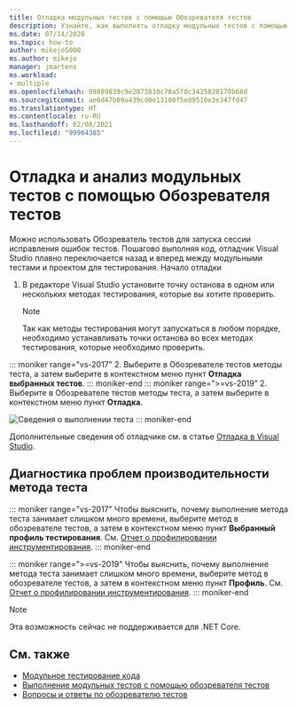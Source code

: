 ```yaml
---
title: Отладка модульных тестов с помощью Обозревателя тестов
description: Узнайте, как выполнять отладку модульных тестов с помощью Обозревателя тестов в Visual Studio.
ms.date: 07/14/2020
ms.topic: how-to
author: mikejo5000
ms.author: mikejo
manager: jmartens
ms.workload:
- multiple
ms.openlocfilehash: 09889839c9e2873810c78a5f0c3425820170b68d
ms.sourcegitcommit: ae6d47b09a439cd0e13180f5e89510e3e347fd47
ms.translationtype: HT
ms.contentlocale: ru-RU
ms.lasthandoff: 02/08/2021
ms.locfileid: "99964385"
---
```

# <a name="debug-and-analyze-unit-tests-with-test-explorer"></a>Отладка и анализ модульных тестов с помощью Обозревателя тестов

Можно использовать Обозреватель тестов для запуска сессии исправления ошибок тестов. Пошагово выполняя код, отладчик Visual Studio плавно переключается назад и вперед между модульными тестами и проектом для тестирования. Начало отладки

1. В редакторе Visual Studio установите точку останова в одном или нескольких методах тестирования, которые вы хотите проверить.

    > [!NOTE]
    > Так как методы тестирования могут запускаться в любом порядке, необходимо устанавливать точки останова во всех методах тестирования, которые необходимо проверить.

::: moniker range="vs-2017"
2. Выберите в Обозревателе тестов методы теста, а затем выберите в контекстном меню пункт **Отладка выбранных тестов**.
::: moniker-end
::: moniker range=">=vs-2019"
2. Выберите в Обозревателе тестов методы теста, а затем выберите в контекстном меню пункт **Отладка**.

   ![Сведения о выполнении теста](../test/media/vs-2019/test-explorer-debug.png)
::: moniker-end

   Дополнительные сведения об отладчике см. в статье [Отладка в Visual Studio](../debugger/debugger-feature-tour.md).

## <a name="diagnose-test-method-performance-issues"></a>Диагностика проблем производительности метода теста

::: moniker range="vs-2017"
Чтобы выяснить, почему выполнение метода теста занимает слишком много времени, выберите метод в обозревателе тестов, а затем в контекстном меню пункт **Выбранный профиль тестирования**. См. [Отчет о профилировании инструментирования](../profiling/understanding-instrumentation-data-values.md?view=vs-2017&preserve-view=true).
::: moniker-end

::: moniker range=">=vs-2019"
Чтобы выяснить, почему выполнение метода теста занимает слишком много времени, выберите метод в обозревателе тестов, а затем в контекстном меню пункт **Профиль**. См. [Отчет о профилировании инструментирования](../profiling/understanding-instrumentation-data-values.md?view=vs-2017&preserve-view=true).
::: moniker-end

> [!NOTE]
> Эта возможность сейчас не поддерживается для .NET Core.

## <a name="see-also"></a>См. также

- [Модульное тестирование кода](../test/unit-test-your-code.md)
- [Выполнение модульных тестов с помощью обозревателя тестов](../test/run-unit-tests-with-test-explorer.md)
- [Вопросы и ответы по обозревателю тестов](test-explorer-faq.md)
